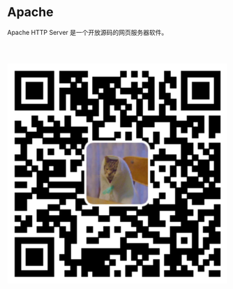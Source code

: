 # Apache

Apache HTTP Server 是一个开放源码的网页服务器软件。

<br><br>

<p align="center"><img src="manual-apache.svg"></p>